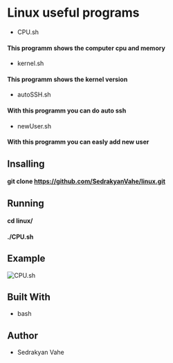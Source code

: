 # Linux useful programs

* CPU.sh
#### This programm shows the computer cpu and memory

* kernel.sh
#### This programm shows the kernel version

* autoSSH.sh
#### With this programm you can do auto ssh

* newUser.sh
#### With this programm you can easly add new user

## Insalling 

#### git clone https://github.com/SedrakyanVahe/linux.git

## Running

#### cd linux/

#### ./CPU.sh

## Example

![CPU.sh](https://ibb.co/YDdGnKZ)
 
## Built With 

* bash

## Author 

* Sedrakyan Vahe
